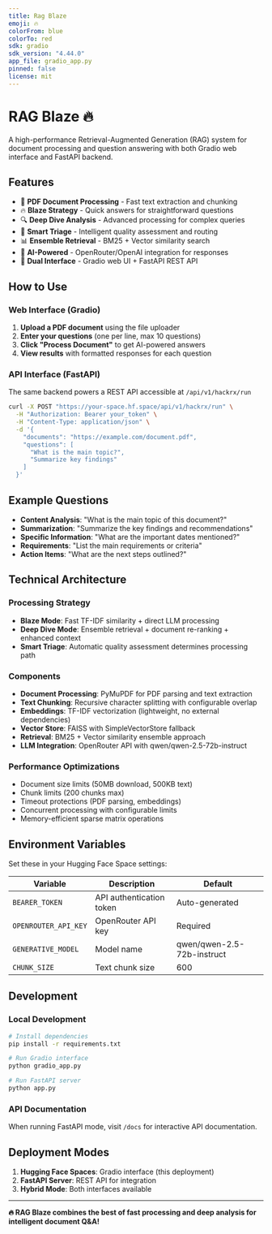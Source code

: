 ```yaml
---
title: Rag Blaze
emoji: 🔥
colorFrom: blue
colorTo: red
sdk: gradio
sdk_version: "4.44.0"
app_file: gradio_app.py
pinned: false
license: mit
---
```


# RAG Blaze 🔥

A high-performance Retrieval-Augmented Generation (RAG) system for document processing and question answering with both Gradio web interface and FastAPI backend.

## Features

- 📄 **PDF Document Processing** - Fast text extraction and chunking
- 🔥 **Blaze Strategy** - Quick answers for straightforward questions
- 🔍 **Deep Dive Analysis** - Advanced processing for complex queries
- 🎯 **Smart Triage** - Intelligent quality assessment and routing
- 📊 **Ensemble Retrieval** - BM25 + Vector similarity search
- 🤖 **AI-Powered** - OpenRouter/OpenAI integration for responses
- 🎨 **Dual Interface** - Gradio web UI + FastAPI REST API

## How to Use

### Web Interface (Gradio)

1. **Upload a PDF document** using the file uploader
2. **Enter your questions** (one per line, max 10 questions)
3. **Click "Process Document"** to get AI-powered answers
4. **View results** with formatted responses for each question

### API Interface (FastAPI)

The same backend powers a REST API accessible at `/api/v1/hackrx/run`

```bash
curl -X POST "https://your-space.hf.space/api/v1/hackrx/run" \
  -H "Authorization: Bearer your_token" \
  -H "Content-Type: application/json" \
  -d '{
    "documents": "https://example.com/document.pdf",
    "questions": [
      "What is the main topic?",
      "Summarize key findings"
    ]
  }'
```

## Example Questions

- **Content Analysis**: "What is the main topic of this document?"
- **Summarization**: "Summarize the key findings and recommendations"
- **Specific Information**: "What are the important dates mentioned?"
- **Requirements**: "List the main requirements or criteria"
- **Action Items**: "What are the next steps outlined?"

## Technical Architecture

### Processing Strategy

- **Blaze Mode**: Fast TF-IDF similarity + direct LLM processing
- **Deep Dive Mode**: Ensemble retrieval + document re-ranking + enhanced context
- **Smart Triage**: Automatic quality assessment determines processing path

### Components

- **Document Processing**: PyMuPDF for PDF parsing and text extraction
- **Text Chunking**: Recursive character splitting with configurable overlap
- **Embeddings**: TF-IDF vectorization (lightweight, no external dependencies)
- **Vector Store**: FAISS with SimpleVectorStore fallback
- **Retrieval**: BM25 + Vector similarity ensemble approach
- **LLM Integration**: OpenRouter API with qwen/qwen-2.5-72b-instruct

### Performance Optimizations

- Document size limits (50MB download, 500KB text)
- Chunk limits (200 chunks max)
- Timeout protections (PDF parsing, embeddings)
- Concurrent processing with configurable limits
- Memory-efficient sparse matrix operations

## Environment Variables

Set these in your Hugging Face Space settings:

| Variable             | Description              | Default                    |
| -------------------- | ------------------------ | -------------------------- |
| `BEARER_TOKEN`       | API authentication token | Auto-generated             |
| `OPENROUTER_API_KEY` | OpenRouter API key       | Required                   |
| `GENERATIVE_MODEL`   | Model name               | qwen/qwen-2.5-72b-instruct |
| `CHUNK_SIZE`         | Text chunk size          | 600                        |

## Development

### Local Development

```bash
# Install dependencies
pip install -r requirements.txt

# Run Gradio interface
python gradio_app.py

# Run FastAPI server
python app.py
```

### API Documentation

When running FastAPI mode, visit `/docs` for interactive API documentation.

## Deployment Modes

1. **Hugging Face Spaces**: Gradio interface (this deployment)
2. **FastAPI Server**: REST API for integration
3. **Hybrid Mode**: Both interfaces available

---

**🔥 RAG Blaze combines the best of fast processing and deep analysis for intelligent document Q&A!**
